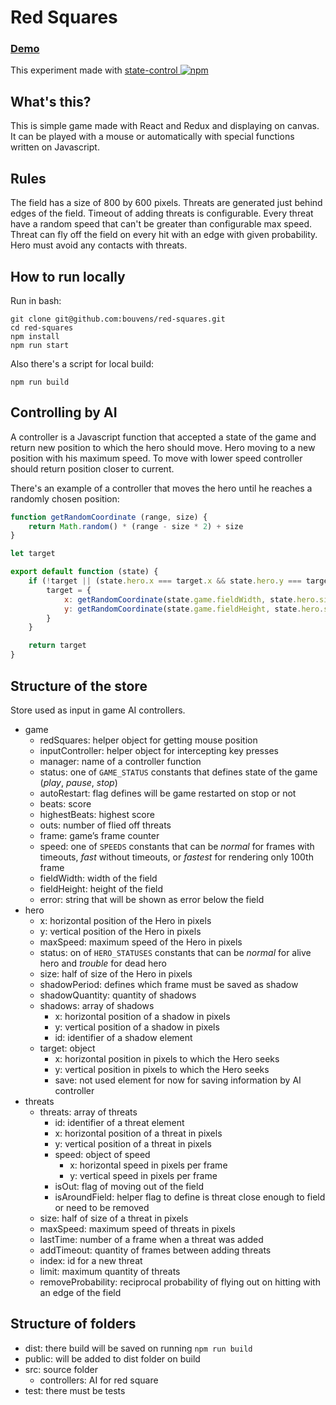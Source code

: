 # Red Squares

### [Demo](https://bouvens.github.io/red-squares/)
This experiment made with [state-control ![npm][npm-badge]][npm]

[npm-badge]: https://img.shields.io/npm/v/state-control.png?style=flat-square
[npm]: https://www.npmjs.org/package/state-control

## What's this?

This is simple game made with React and Redux and displaying on canvas. It can be played with a mouse or automatically with special functions written on Javascript.

## Rules

The field has a size of 800 by 600 pixels. Threats are generated just behind edges of the field. Timeout of adding threats is configurable. Every threat have a random speed that can't be greater than configurable max speed. Threat can fly off the field on every hit with an edge with given probability. Hero must avoid any contacts with threats.

## How to run locally

Run in bash:
```Shell
git clone git@github.com:bouvens/red-squares.git
cd red-squares
npm install
npm run start
```

Also there's a script for local build:
```Shell
npm run build
```

## Controlling by AI

A controller is a Javascript function that accepted a state of the game and return new position to which the hero should move. Hero moving to a new position with his maximum speed. To move with lower speed controller should return position closer to current.

There's an example of a controller that moves the hero until he reaches a randomly chosen position:

```javascript
function getRandomCoordinate (range, size) {
    return Math.random() * (range - size * 2) + size
}

let target

export default function (state) {
    if (!target || (state.hero.x === target.x && state.hero.y === target.y)) {
        target = {
            x: getRandomCoordinate(state.game.fieldWidth, state.hero.size),
            y: getRandomCoordinate(state.game.fieldHeight, state.hero.size),
        }
    }

    return target
}
```

## Structure of the store

Store used as input in game AI controllers.

* game
    * redSquares: helper object for getting mouse position
    * inputController: helper object for intercepting key presses
    * manager: name of a controller function
    * status: one of `GAME_STATUS` constants that defines state of the game (_play_, _pause_, _stop_)
    * autoRestart: flag defines will be game restarted on stop or not
    * beats: score
    * highestBeats: highest score
    * outs: number of flied off threats
    * frame: game’s frame counter
    * speed: one of `SPEEDS` constants that can be _normal_ for frames with timeouts, _fast_ without timeouts, or _fastest_ for rendering only 100th frame
    * fieldWidth: width of the field
    * fieldHeight: height of the field
    * error: string that will be shown as error below the field
* hero
    * x: horizontal position of the Hero in pixels
    * y: vertical position of the Hero in pixels
    * maxSpeed: maximum speed of the Hero in pixels
    * status: on of `HERO_STATUSES` constants that can be _normal_ for alive hero and _trouble_ for dead hero
    * size: half of size of the Hero in pixels
    * shadowPeriod: defines which frame must be saved as shadow
    * shadowQuantity: quantity of shadows
    * shadows: array of shadows
        * x: horizontal position of a shadow in pixels
        * y: vertical position of a shadow in pixels
        * id: identifier of a shadow element
    * target: object
        * x: horizontal position in pixels to which the Hero seeks
        * y: vertical position in pixels to which the Hero seeks
        * save: not used element for now for saving information by AI controller
* threats
    * threats: array of threats
        * id: identifier of a threat element
        * x: horizontal position of a threat in pixels
        * y: vertical position of a threat in pixels
        * speed: object of speed
            * x: horizontal speed in pixels per frame
            * y: vertical speed in pixels per frame
        * isOut: flag of moving out of the field
        * isAroundField: helper flag to define is threat close enough to field or need to be removed
    * size: half of size of a threat in pixels
    * maxSpeed: maximum speed of threats in pixels
    * lastTime: number of a frame when a threat was added
    * addTimeout: quantity of frames between adding threats
    * index: id for a new threat
    * limit: maximum quantity of threats
    * removeProbability: reciprocal probability of flying out on hitting with an edge of the field

## Structure of folders

* dist: there build will be saved on running `npm run build`
* public: will be added to dist folder on build
* src: source folder
    * controllers: AI for red square
* test: there must be tests
